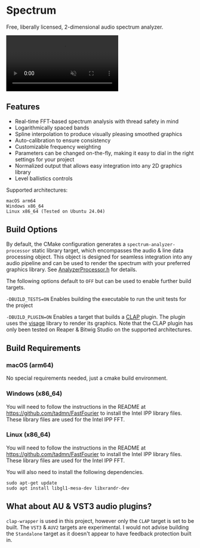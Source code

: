 # Spectrum
Free, liberally licensed, 2-dimensional audio spectrum analyzer.

<video
muted 
src="https://github.com/user-attachments/assets/3c097625-3c9d-4e45-87ed-6132d06c5752"
/>

## Features
- Real-time FFT-based spectrum analysis with thread safety in mind
- Logarithmically spaced bands
- Spline interpolation to produce visually pleasing smoothed graphics
- Auto-calibration to ensure consistency
- Customizable frequency weighting
- Parameters can be changed on-the-fly, making it easy to dial in the right settings for your project
- Normalized output that allows easy integration into any 2D graphics library
- Level ballistics controls

Supported architectures:
```
macOS arm64
Windows x86_64
Linux x86_64 (Tested on Ubuntu 24.04)
``` 

## Build Options
By default, the CMake configuration generates a `spectrum-analyzer-processor` static library target, which encompasses
the audio & line data processing object. This object is designed for seamless integration into any audio pipeline and
can be used to render the spectrum with your preferred graphics library. See
[AnalyzerProcessor.h](src/analyzer/AnalyzerProcessor.h) for details.

The following options default to `OFF` but can be used to enable further build targets.

`-DBUILD_TESTS=ON` Enables building the executable to run the unit tests for the project

`-DBUILD_PLUGIN=ON` Enables a target that builds a [CLAP](https://github.com/free-audio/clap) plugin. The plugin uses
the [visage](https://github.com/VitalAudio/visage) library to render its graphics. Note that the CLAP plugin has only been tested on Reaper & Bitwig
Studio on the supported architectures.

## Build Requirements
### macOS (arm64)
No special requirements needed, just a cmake build environment.

### Windows (x86_64)
You will need to follow the instructions in the README at https://github.com/tadmn/FastFourier to install the Intel IPP
library files. These library files are used for the Intel IPP FFT.

### Linux (x86_64)
You will need to follow the instructions in the README at https://github.com/tadmn/FastFourier to install the Intel IPP
library files. These library files are used for the Intel IPP FFT.

You will also need to install the following dependencies.
```
sudo apt-get update
sudo apt install libgl1-mesa-dev libxrandr-dev
```

## What about AU & VST3 audio plugins?
`clap-wrapper` is used in this project, however only the `CLAP` target is set to be built. The `VST3` & `AUV2`
targets are experimental. I would not advise building the `Standalone` target as it doesn't appear to have feedback
protection built in.
